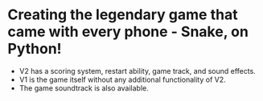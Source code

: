 # Creating the legendary game that came with every phone - Snake, on Python!
- V2 has a scoring system, restart ability, game track, and sound effects.
- V1 is the game itself without any additional functionality of V2.
- The game soundtrack is also available.
